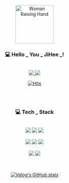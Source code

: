 <!--타이틀 부분-->
<div align="center">
  <!--이모티콘-->
  <img src="https://raw.githubusercontent.com/Tarikul-Islam-Anik/Animated-Fluent-Emojis/master/Emojis/People/Woman%20Raising%20Hand.png" alt="Woman Raising Hand" width="120" height="120" />
  
  ### 💻 Hello _  You _ JiHee _! 
  <br>
  <a href="https://velog.io/@youjh0421/posts">
    <img src="https://img.shields.io/badge/Velog-1EBC8F?style=for-the-badge&logo=velog&logoColor=white"/>
  </a>
  <a href="mailto:youjh0421@gmail.com">
    <img src="https://img.shields.io/badge/GMAIL-D14836?style=for-the-badge&logo=gmail&logoColor=white"/>
  </a>
  
<!-- [![Hits](https://hits.seeyoufarm.com/api/count/incr/badge.svg?url=https%3A%2F%2Fgithub.com%2Fjiheehee&count_bg=%23E3A8A8&title_bg=%239D9D9D&icon=&icon_color=%23FFFFFF&title=GitHub&edge_flat=false)](https://github.com/jiheehee)-->

[![Hits](https://hits.seeyoufarm.com/api/count/incr/badge.svg?url=https%3A%2F%2Fgithub.com%2Fjiheehee%2Fhit-counter&count_bg=%239B9B9B&title_bg=%232F2F2F&icon=git.svg&icon_color=%23E7E7E7&title=GitHub&edge_flat=false)](https://hits.seeyoufarm.com)

</div>

##

<br>

<!--내용 부분-->
<div align="center">
  
  ###  💻 Tech _ Stack 
<br> 
  <!--백엔드-->
  <img src="https://img.shields.io/badge/java-007396?style=for-the-badge&logo=java&logoColor=white">
  <img src="https://img.shields.io/badge/spring-%236DB33F.svg?&style=for-the-badge&logo=spring&logoColor=white" />
  <img src="https://img.shields.io/badge/springboot-6DB33F?style=for-the-badge&logo=springboot&logoColor=white">  
</div>
<br>
 <!--프론트-->
<div align="center">
  <img src="https://img.shields.io/badge/javascript-F7DF1E?style=for-the-badge&logo=javascript&logoColor=black">
  <img src="https://img.shields.io/badge/html5-E34F26?style=for-the-badge&logo=html5&logoColor=white">
  <img src="https://img.shields.io/badge/css-1572B6?style=for-the-badge&logo=css3&logoColor=white">
</div>
<br>
 <!--DB-->
<div align="center">
<img src="https://img.shields.io/badge/oracle-F80000?style=for-the-badge&logo=oracle&logoColor=white">
<img src="https://img.shields.io/badge/mysql-%234479A1.svg?&style=for-the-badge&logo=mysql&logoColor=white" />
</div>

<br>

<div align="center">
<br>
  
[![Velog's GitHub stats](https://velog-readme-stats.vercel.app/api?name=youjh0421)](https://github.com/eungyeole/velog-readme-stats)

</div>

<br>



